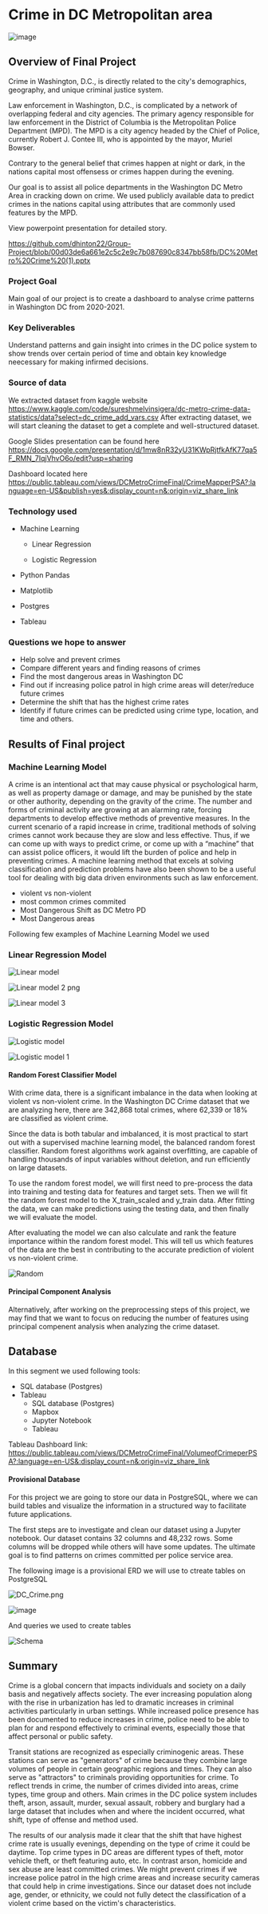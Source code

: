 
# Crime in DC Metropolitan area

![image](https://user-images.githubusercontent.com/103547108/192356350-73ee63a9-2e02-469b-80a2-8d9b2c87eb3e.png)

## Overview of Final Project

Crime in Washington, D.C., is directly related to the city's demographics, geography, and unique criminal justice system.

Law enforcement in Washington, D.C., is complicated by a network of overlapping federal and city agencies. The primary agency responsible for law enforcement in the District of Columbia is the Metropolitan Police Department (MPD). The MPD is a city agency headed by the Chief of Police, currently Robert J. Contee III, who is appointed by the mayor, Muriel Bowser.

Contrary to the general belief that crimes happen at night or dark, in the nations capital most offensess or crimes happen during the evening.

Our goal is to assist all police departments in the Washington DC Metro Area in cracking down on crime. We used publicly available data to predict crimes in the nations capital using attributes that are commonly used features by the MPD.

View powerpoint presentation for detailed story. 

https://github.com/dhinton22/Group-Project/blob/00d03de6a661e2c5c2e9c7b087690c8347bb58fb/DC%20Metro%20Crime%20(1).pptx

### Project Goal

Main goal of our project is to create a dashboard to analyse crime patterns in Washington DC from 2020-2021.

### Key Deliverables


Understand patterns and gain insight into crimes in the DC police system to show trends over certain period of time and obtain key knowledge neecessary for making infirmed decisions. 


### Source of data

We extracted dataset from kaggle website https://www.kaggle.com/code/sureshmelvinsigera/dc-metro-crime-data-statistics/data?select=dc_crime_add_vars.csv
After extracting dataset, we will start cleaning the dataset to get a complete and well-structured dataset.

Google Slides presentation can be found here https://docs.google.com/presentation/d/1mw8nR32yU31KWpRjtfkAfK77qa5F_RMN_7IqjVhvO6o/edit?usp=sharing

Dashboard located here  https://public.tableau.com/views/DCMetroCrimeFinal/CrimeMapperPSA?:language=en-US&publish=yes&:display_count=n&:origin=viz_share_link

### Technology used

- Machine Learning

  - Linear Regression

  - Logistic Regression

- Python Pandas

- Matplotlib

- Postgres

- Tableau


### Questions we hope to answer 

- Help solve and prevent crimes
- Compare different years and finding reasons of crimes
- Find the most dangerous areas in Washington DC 
- Find out if increasing police patrol in high crime areas will deter/reduce future crimes
- Determine the shift that has the highest crime rates
- Identify if future crimes can be predicted using crime type, location, and time and others.

## Results of Final project


### Machine Learning Model

A crime is an intentional act that may cause physical or psychological harm, as well as property damage or damage, and may be punished by the state or other authority, depending on the gravity of the crime. The number and forms of criminal activity are growing at an alarming rate, forcing departments to develop effective methods of preventive measures. In the current scenario of a rapid increase in crime, traditional methods of solving crimes cannot work because they are slow and less effective. Thus, if we can come up with ways to predict crime, or come up with a “machine” that can assist police officers, it would lift the burden of police and help in preventing crimes. A machine learning method that excels at solving classification and prediction problems have also been shown to be a useful tool for dealing with big data driven environments such as law enforcement.

- violent vs non-violent
- most common crimes commited
- Most Dangerous Shift as DC Metro PD
- Most Dangerous areas

Following few examples of Machine Learning Model we used 


### Linear Regression Model


![Linear model](https://user-images.githubusercontent.com/66500222/192842987-f304bab7-f1d3-448a-a11a-6da629e28e16.png)

![Linear model 2 png ](https://user-images.githubusercontent.com/66500222/192843004-c4505772-991b-46aa-960f-3d417b04f77f.png)


![Linear model 3](https://user-images.githubusercontent.com/66500222/192843036-fd22a97c-fd6e-47fd-a6a5-613b362948b9.png)

### Logistic Regression Model


![Logistic model ](https://user-images.githubusercontent.com/66500222/192843278-3282531f-20ed-4ed0-9919-257807183397.png)


![Logistic model 1](https://user-images.githubusercontent.com/66500222/192843300-18ff3483-5e5c-4822-ae6c-19bd131124e7.png)



#### Random Forest Classifier Model
With crime data, there is a significant imbalance in the data when looking at violent vs non-violent crime.  In the Washington DC Crime dataset that we are analyzing here, there are 342,868 total crimes, where 62,339 or 18% are classified as violent crime.  

Since the data is both tabular and imbalanced, it is most practical to start out with a supervised machine learning model, the balanced random forest classifier.  Random forest algorithms work against overfitting, are capable of handling thousands of input variables without deletion, and run efficiently on large datasets.  

To use the random forest model, we will first need to pre-process the data into training and testing data for features and target sets.  Then we will fit the random forest model to the X_train_scaled and y_train data. After fitting the data, we can make predictions using the testing data, and then finally we will evaluate the model. 

After evaluating the model we can also calculate and rank the feature importance within the random forest model. This will tell us which features of the data are the best in contributing to the accurate prediction of violent vs non-violent crime. 

![Random ](https://user-images.githubusercontent.com/66500222/192363820-1109cb5d-55c4-4d8a-b195-3dc69ab491f9.png)


#### Principal Component Analysis
Alternatively, after working on the preprocessing steps of this project, we may find that we want to focus on reducing the number of features using principal compenent analysis when analyzing the crime dataset.  



## Database

In this segment we used following tools:

- SQL database (Postgres)
- Tableau
  - SQL database (Postgres)
  - Mapbox
  - Jupyter Notebook
  - Tableau 
    
Tableau Dashboard link:
https://public.tableau.com/views/DCMetroCrimeFinal/VolumeofCrimeperPSA?:language=en-US&:display_count=n&:origin=viz_share_link


#### Provisional Database 

For this project we are going to store our data in PostgreSQL, where we can build tables and visualize the information in a structured way to facilitate future applications. 

The first steps are to investigate and clean our dataset using a Jupyter notebook. Our dataset contains 32 columns and 48,232 rows. Some columns will be dropped while others will have some updates. The ultimate goal is to find patterns on crimes committed per police service area. 

The following image is a provisional ERD we will use to ctreate tables on PostgreSQL

![DC_Crime.png](https://github.com/dhinton22/Group-Project/blob/Ana/Crime_ERD.png) 



![image](https://user-images.githubusercontent.com/103547108/192339090-7ed6dc5b-e97f-4e2c-9601-2bd0d7d4c962.png)


And queries we used to create tables

![Schema](https://user-images.githubusercontent.com/66500222/192368039-de823c8f-b4df-4313-bdee-f89072bb8183.png)


## Summary 

Crime is a global concern that impacts individuals and society on a daily basis and negatively affects society. The ever increasing population along with the rise in urbanization has led to dramatic increases in criminal activities particularly in urban settings. While increased police presence has been documented to reduce increases in crime, police need to be able to plan for and respond effectively to criminal events, especially those that affect personal or public safety.

Transit stations are recognized as especially criminogenic areas. These stations can serve as "generators" of crime because they combine large volumes of people in certain geographic regions and times. They can also serve as "attractors" to criminals providing opportunities for crime. To reflect trends in crime, the number of crimes divided into areas, crime types, time group and others. Main crimes in the DC police system includes theft, arson, assault, murder, sexual assault, robbery and burglary had a large dataset that includes when and where the incident occurred, what shift, type of offense and method used.

 The results of our analysis made it clear that the shift that have highest crime rate is usually evenings, depending on the type of crime it could be daytime. Top crime types in DC areas are different types of theft, motor vehicle theft, or theft featuring auto, etc. In contrast arson, homicide and sex abuse are least committed crimes. We might prevent crimes if we increase police patrol in the high crime areas and increase security cameras that could help in crime investigations. Since our dataset does not include age, gender, or ethnicity, we could not fully detect the classification of a violent crime based on the victim's characteristics. 

